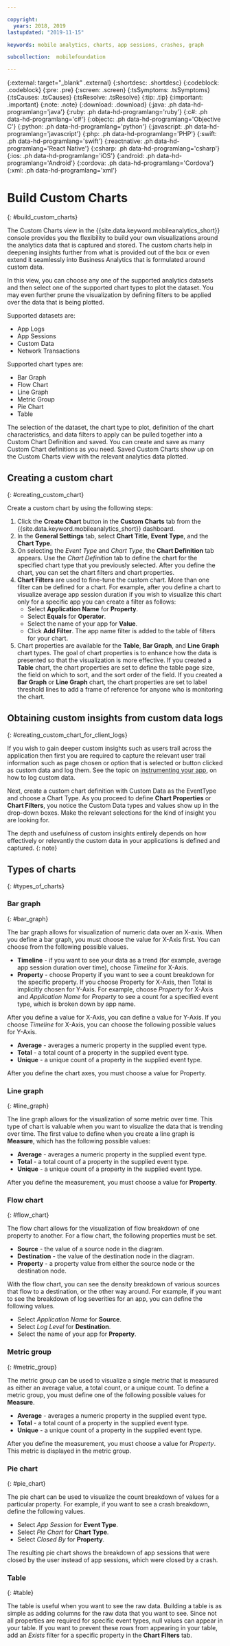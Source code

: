 ```yaml
---

copyright:
  years: 2018, 2019
lastupdated: "2019-11-15"

keywords: mobile analytics, charts, app sessions, crashes, graph

subcollection:  mobilefoundation

---
```


{:external: target="_blank" .external}
{:shortdesc: .shortdesc}
{:codeblock: .codeblock}
{:pre: .pre}
{:screen: .screen}
{:tsSymptoms: .tsSymptoms}
{:tsCauses: .tsCauses}
{:tsResolve: .tsResolve}
{:tip: .tip}
{:important: .important}
{:note: .note}
{:download: .download}
{:java: .ph data-hd-programlang='java'}
{:ruby: .ph data-hd-programlang='ruby'}
{:c#: .ph data-hd-programlang='c#'}
{:objectc: .ph data-hd-programlang='Objective C'}
{:python: .ph data-hd-programlang='python'}
{:javascript: .ph data-hd-programlang='javascript'}
{:php: .ph data-hd-programlang='PHP'}
{:swift: .ph data-hd-programlang='swift'}
{:reactnative: .ph data-hd-programlang='React Native'}
{:csharp: .ph data-hd-programlang='csharp'}
{:ios: .ph data-hd-programlang='iOS'}
{:android: .ph data-hd-programlang='Android'}
{:cordova: .ph data-hd-programlang='Cordova'}
{:xml: .ph data-hd-programlang='xml'}

# Build Custom Charts
{: #build_custom_charts}

The Custom Charts view in the {{site.data.keyword.mobileanalytics_short}} console provides you the flexibility to build your own visualizations around the analytics data that is captured and stored. The custom charts help in deepening insights further from what is provided out of the box or even extend it seamlessly into Business Analytics that is formulated around custom data.

In this view, you can choose any one of the supported analytics datasets and then select one of the supported chart types to plot the dataset. You may even further prune the visualization by defining filters to be applied over the data that is being plotted.  

Supported datasets are:
 * App Logs
 * App Sessions
 * Custom Data
 * Network Transactions

Supported chart types are:
 * Bar Graph
 * Flow Chart
 * Line Graph
 * Metric Group
 * Pie Chart
 * Table

The selection of the dataset, the chart type to plot, definition of the chart characteristics, and data filters to apply can be pulled together into a Custom Chart Definition and saved. You can create and save as many Custom Chart definitions as you need. Saved Custom Charts show up on the Custom Charts view with the relevant analytics data plotted.

## Creating a custom chart
{: #creating_custom_chart}

Create a custom chart by using the following steps:

1. Click the **Create Chart** button in the **Custom Charts** tab from the {{site.data.keyword.mobileanalytics_short}} dashboard.
1. In the **General Settings** tab, select **Chart Title**, **Event Type**, and the **Chart Type**.
1. On selecting the *Event Type* and *Chart Type*, the **Chart Definition** tab appears. Use the *Chart Definition* tab to define the chart for the specified chart type that you previously selected. After you define the chart, you can set the chart filters and chart properties.
1. **Chart Filters** are used to fine-tune the custom chart. More than one filter can be defined for a chart.
   For example, after you define a chart to visualize average app session duration if you wish to visualize this chart only for a specific app you can create a filter as follows:
   * Select **Application Name** for **Property**.
   * Select **Equals** for **Operator**.
   * Select the name of your app for **Value**.
   * Click **Add Filter**.
   The app name filter is added to the table of filters for your chart.
1. Chart properties are available for the **Table**, **Bar Graph**, and **Line Graph** chart types. The goal of chart properties is to enhance how the data is presented so that the visualization is more effective.
   If you created a **Table** chart, the chart properties are set to define the table page size, the field on which to sort, and the sort order of the field.
   If you created a **Bar Graph** or **Line Graph** chart, the chart properties are set to label threshold lines to add a frame of reference for anyone who is monitoring the chart.

## Obtaining custom insights from custom data logs
{: #creating_custom_chart_for_client_logs}    

If you wish to gain deeper custom insights such as users trail across the application then first you are required to capture the relevant user trail information such as page chosen or option that is selected or button clicked as custom data and log them. See the topic on [instrumenting your app](/docs/services/mobilefoundation?topic=mobilefoundation-instrument_your_app#instrument_your_app), on how to log custom data.

Next, create a custom chart definition with Custom Data as the EventType and choose a Chart Type. As you proceed to define  **Chart Properties** or **Chart Filters**, you notice the Custom Data types and values show up in the drop-down boxes. Make the relevant selections for the kind of insight you are looking for.  

The depth and usefulness of custom insights entirely depends on how effectively or relevantly the custom data in your applications is defined and captured.
{: note}

## Types of charts
{: #types_of_charts}

### Bar graph
{:  #bar_graph}

The bar graph allows for visualization of numeric data over an X-axis. When you define a bar graph, you must choose the value for X-Axis first. You can choose from the following possible values.

* **Timeline** - if you want to see your data as a trend (for example, average app session duration over time), choose *Timeline* for X-Axis.
* **Property** - choose Property if you want to see a count breakdown for the specific property. If you choose Property for X-Axis, then Total is implicitly chosen for Y-Axis. For example, choose *Property* for X-Axis and *Application Name* for *Property* to see a count for a specified event type, which is broken down by app name.

After you define a value for X-Axis, you can define a value for Y-Axis. If you choose *Timeline* for X-Axis, you can choose the following possible values for Y-Axis.

* **Average** - averages a numeric property in the supplied event type.
* **Total** - a total count of a property in the supplied event type.
* **Unique** - a unique count of a property in the supplied event type.

After you define the chart axes, you must choose a value for Property.

### Line graph
{:  #line_graph}

The line graph allows for the visualization of some metric over time. This type of chart is valuable when you want to visualize the data that is trending over time. The first value to define when you create a line graph is **Measure**, which has the following possible values:

* **Average** - averages a numeric property in the supplied event type.
* **Total** - a total count of a property in the supplied event type.
* **Unique** - a unique count of a property in the supplied event type.

After you define the measurement, you must choose a value for **Property**.

### Flow chart
{:  #flow_chart}

The flow chart allows for the visualization of flow breakdown of one property to another. For a flow chart, the following properties must be set.

* **Source** - the value of a source node in the diagram.
* **Destination** - the value of the destination node in the diagram.
* **Property** - a property value from either the source node or the destination node.

With the flow chart, you can see the density breakdown of various sources that flow to a destination, or the other way around. For example, if you want to see the breakdown of log severities for an app, you can define the following values.

* Select *Application Name* for **Source**.
* Select *Log Level* for **Destination**.
* Select the name of your app for **Property**.

### Metric group
{:  #metric_group}

The metric group can be used to visualize a single metric that is measured as either an average value, a total count, or a unique count. To define a metric group, you must define one of the following possible values for **Measure**.

* **Average** - averages a numeric property in the supplied event type.
* **Total** - a total count of a property in the supplied event type.
* **Unique** - a unique count of a property in the supplied event type.

After you define the measurement, you must choose a value for *Property*. This metric is displayed in the metric group.

### Pie chart
{:  #pie_chart}

The pie chart can be used to visualize the count breakdown of values for a particular property. For example, if you want to see a crash breakdown, define the following values.

* Select *App Session* for **Event Type**.
* Select *Pie Chart* for **Chart Type**.
* Select *Closed By* for **Property**.

The resulting pie chart shows the breakdown of app sessions that were closed by the user instead of app sessions, which were closed by a crash.

### Table
{:  #table}

The table is useful when you want to see the raw data. Building a table is as simple as adding columns for the raw data that you want to see.
Since not all properties are required for specific event types, null values can appear in your table. If you want to prevent these rows from appearing in your table, add an *Exists* filter for a specific property in the **Chart Filters** tab.
